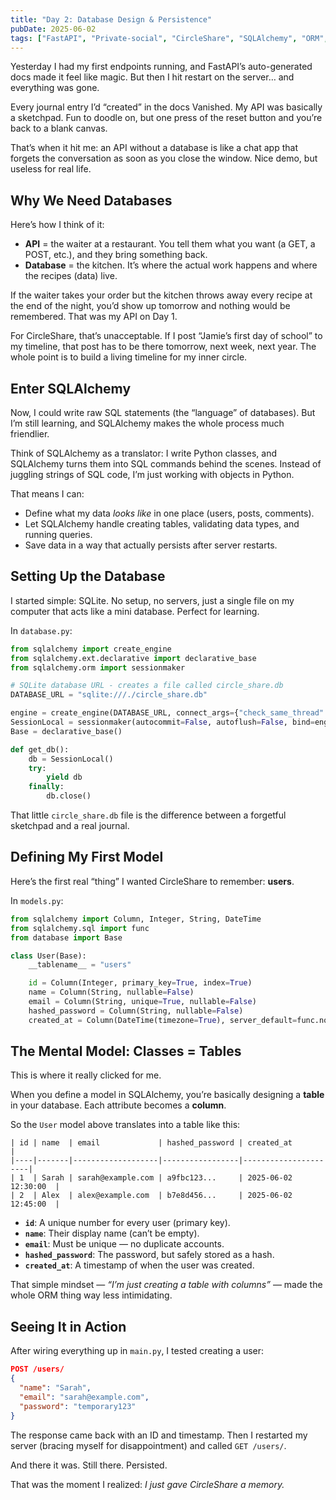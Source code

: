 ```yaml
---
title: "Day 2: Database Design & Persistence"
pubDate: 2025-06-02
tags: ["FastAPI", "Private-social", "CircleShare", "SQLAlchemy", "ORM", "Model", "Schemas"]
---
```


Yesterday I had my first endpoints running, and FastAPI’s auto-generated docs made it feel like magic. But then I hit restart on the server… and everything was gone.  

Every journal entry I’d “created” in the docs Vanished. My API was basically a sketchpad. Fun to doodle on, but one press of the reset button and you’re back to a blank canvas.  

That’s when it hit me: an API without a database is like a chat app that forgets the conversation as soon as you close the window. Nice demo, but useless for real life.  

## Why We Need Databases  

Here’s how I think of it:  

- **API** = the waiter at a restaurant. You tell them what you want (a GET, a POST, etc.), and they bring something back.  
- **Database** = the kitchen. It’s where the actual work happens and where the recipes (data) live.  

If the waiter takes your order but the kitchen throws away every recipe at the end of the night, you’d show up tomorrow and nothing would be remembered. That was my API on Day 1.  

For CircleShare, that’s unacceptable. If I post “Jamie’s first day of school” to my timeline, that post has to be there tomorrow, next week, next year. The whole point is to build a living timeline for my inner circle.  

## Enter SQLAlchemy  

Now, I could write raw SQL statements (the “language” of databases). But I’m still learning, and SQLAlchemy makes the whole process much friendlier.  

Think of SQLAlchemy as a translator: I write Python classes, and SQLAlchemy turns them into SQL commands behind the scenes. Instead of juggling strings of SQL code, I’m just working with objects in Python.  

That means I can:  
- Define what my data *looks like* in one place (users, posts, comments).  
- Let SQLAlchemy handle creating tables, validating data types, and running queries.  
- Save data in a way that actually persists after server restarts.  

## Setting Up the Database  

I started simple: SQLite. No setup, no servers, just a single file on my computer that acts like a mini database. Perfect for learning.  

In `database.py`:  

```python
from sqlalchemy import create_engine
from sqlalchemy.ext.declarative import declarative_base
from sqlalchemy.orm import sessionmaker

# SQLite database URL - creates a file called circle_share.db
DATABASE_URL = "sqlite:///./circle_share.db"

engine = create_engine(DATABASE_URL, connect_args={"check_same_thread": False})
SessionLocal = sessionmaker(autocommit=False, autoflush=False, bind=engine)
Base = declarative_base()

def get_db():
    db = SessionLocal()
    try:
        yield db
    finally:
        db.close()
```

That little `circle_share.db` file is the difference between a forgetful sketchpad and a real journal.  

## Defining My First Model  

Here’s the first real “thing” I wanted CircleShare to remember: **users**.  

In `models.py`:  

```python
from sqlalchemy import Column, Integer, String, DateTime
from sqlalchemy.sql import func
from database import Base

class User(Base):
    __tablename__ = "users"

    id = Column(Integer, primary_key=True, index=True)
    name = Column(String, nullable=False)
    email = Column(String, unique=True, nullable=False)
    hashed_password = Column(String, nullable=False)
    created_at = Column(DateTime(timezone=True), server_default=func.now())
```

## The Mental Model: Classes = Tables  

This is where it really clicked for me.  

When you define a model in SQLAlchemy, you’re basically designing a **table** in your database. Each attribute becomes a **column**.  

So the `User` model above translates into a table like this:  
```
| id | name  | email             | hashed_password | created_at           |
|----|-------|-------------------|-----------------|----------------------|
| 1  | Sarah | sarah@example.com | a9fbc123...     | 2025-06-02 12:30:00  |
| 2  | Alex  | alex@example.com  | b7e8d456...     | 2025-06-02 12:45:00  |  
```

- **`id`**: A unique number for every user (primary key).  
- **`name`**: Their display name (can’t be empty).  
- **`email`**: Must be unique — no duplicate accounts.  
- **`hashed_password`**: The password, but safely stored as a hash.  
- **`created_at`**: A timestamp of when the user was created.  

That simple mindset — *“I’m just creating a table with columns”* — made the whole ORM thing way less intimidating.  

## Seeing It in Action  

After wiring everything up in `main.py`, I tested creating a user:  

```json
POST /users/
{
  "name": "Sarah",
  "email": "sarah@example.com",
  "password": "temporary123"
}
```

The response came back with an ID and timestamp. Then I restarted my server (bracing myself for disappointment) and called `GET /users/`.  

And there it was. Still there. Persisted.  

That was the moment I realized: *I just gave CircleShare a memory.*  

<!-- ## What I Learned Today  

- An API without a database is like a restaurant that throws away the recipes every night.  
- Databases give your app memory; SQLAlchemy makes them feel like regular Python objects.  
- Defining a model = designing a table, with each class attribute mapping to a column.  
- SQLite is a perfect starter, no setup, just a file that quietly does its job.  
- With just a few models, CircleShare now remembers who its users are.  

## What’s Next  

Right now, I’ve only set up user accounts. Tomorrow, I’ll connect authentication so people can actually log in securely. That means hashing passwords properly and building a login flow.  

For the first time, CircleShare doesn’t feel like a toy anymore. It remembers.   -->
